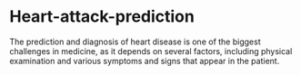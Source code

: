 # Heart-attack-prediction
The prediction and diagnosis of heart disease is one of the biggest challenges in medicine, as it depends on several factors, including physical examination and various symptoms and signs that appear in the patient.
